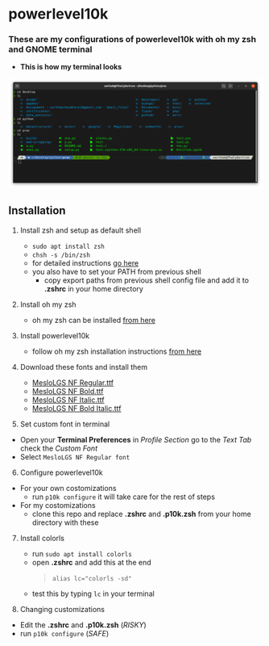 # powerlevel10k
### These are my configurations of powerlevel10k with oh my zsh and GNOME terminal
- **This is how my terminal looks**
<img src="terminal.png">

## Installation

1. Install zsh and setup as default shell
    - `sudo apt install zsh`
    - `chsh -s /bin/zsh`
    - for detailed instructions <a href="https://github.com/ohmyzsh/ohmyzsh/wiki/Installing-ZSH">go here</a>
    - you also have to set your PATH from previous shell
        - copy export paths from previous shell config file and add it to **.zshrc** in your home directory
2. Install oh my zsh
    - oh my zsh can be installed <a href="https://github.com/ohmyzsh/ohmyzsh#basic-installation">from here</a>
  
3. Install powerlevel10k
    - follow oh my zsh installation instructions <a href="https://github.com/romkatv/powerlevel10k#installation">from here</a>

4. Download these fonts and install them
   
   - <a href="https://github.com/romkatv/powerlevel10k-media/raw/master/MesloLGS%20NF%20Regular.ttf">MesloLGS NF Regular.ttf</a>
   - <a href="https://github.com/romkatv/powerlevel10k-media/raw/master/MesloLGS%20NF%20Bold.ttf">MesloLGS NF Bold.ttf</a>
   - <a href="https://github.com/romkatv/powerlevel10k-media/raw/master/MesloLGS%20NF%20Italic.ttf">MesloLGS NF Italic.ttf</a>
   - <a href="https://github.com/romkatv/powerlevel10k-media/raw/master/MesloLGS%20NF%20Bold%20Italic.ttf">MesloLGS NF Bold Italic.ttf</a>
5. Set custom font in terminal
  - Open your __Terminal Preferences__ in *Profile Section* go to the *Text Tab* check the *Custom Font*
  - Select `MesloLGS NF Regular font`
6. Configure powerlevel10k
  - For your own costomizations
    - run `p10k configure` it will take care for the rest of steps
  - For my costomizations
    - clone this repo and replace **.zshrc** and **.p10k.zsh** from your home directory with these
7. Install colorls
    - run `sudo apt install colorls`
    - open **.zshrc** and add this at the end
        > `alias lc="colorls -sd"`
    - test this by typing `lc` in your terminal
        
7. Changing customizations
  - Edit the **.zshrc** and **.p10k.zsh** (*RISKY*)
  - run `p10k configure` (*SAFE*)
